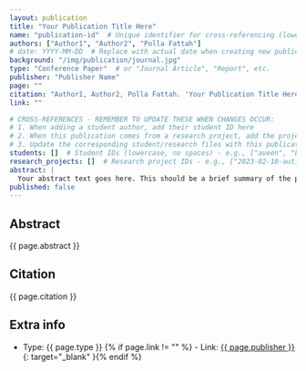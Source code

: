 ```yaml
---
layout: publication
title: "Your Publication Title Here"
name: "publication-id"  # Unique identifier for cross-referencing (lowercase, hyphens)
authors: ["Author1", "Author2", "Polla Fattah"]
# date: YYYY-MM-DD  # Replace with actual date when creating new publication
background: "/img/publication/journal.jpg"
type: "Conference Paper"  # or "Journal Article", "Report", etc.
publisher: "Publisher Name"
page: ""
citation: "Author1, Author2, Polla Fattah. 'Your Publication Title Here.' Publisher Name, YYYY."  # Replace YYYY with actual year
link: ""

# CROSS-REFERENCES - REMEMBER TO UPDATE THESE WHEN CHANGES OCCUR:
# 1. When adding a student author, add their student ID here
# 2. When this publication comes from a research project, add the project ID here
# 3. Update the corresponding student/research files with this publication ID
students: []  # Student IDs (lowercase, no spaces) - e.g., ["aveen", "bnar"]
research_projects: []  # Research project IDs - e.g., ["2023-02-10-autism-detection"]
abstract: |
  Your abstract text goes here. This should be a brief summary of the publication's content, methodology, and findings.
published: false
---
```


## Abstract

{{ page.abstract }}

## Citation

{{ page.citation }}

## Extra info

- Type: {{ page.type }}
{% if page.link != "" %} - Link: [ {{ page.publisher }} ]({{page.link}}){: target="_blank" }{% endif %}
